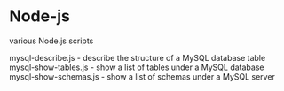 # Node-js
various Node.js scripts

mysql-describe.js - describe the structure of a MySQL database table
mysql-show-tables.js - show a list of tables under a MySQL database
mysql-show-schemas.js - show a list of schemas under a MySQL server
